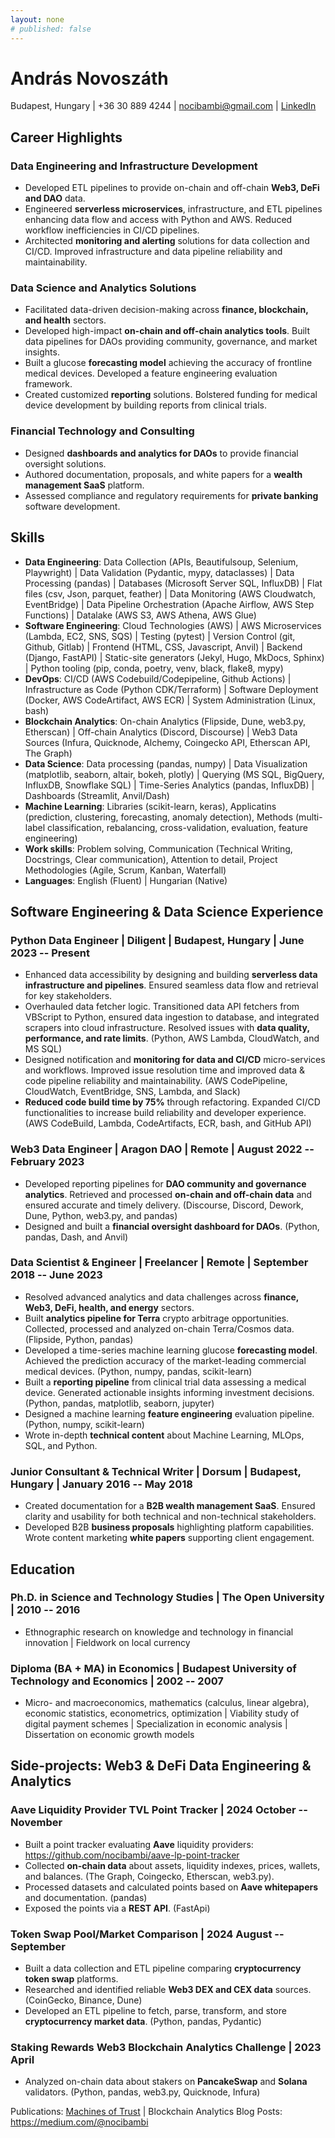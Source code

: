 ```yaml
---
layout: none
# published: false
---
```

<link rel="stylesheet" href="resume_styling.css">

# András Novoszáth

Budapest, Hungary | +36 30 889 4244 | <nocibambi@gmail.com> | [LinkedIn](https://www.linkedin.com/in/andrasnovoszath/)

## Career Highlights

### Data Engineering and Infrastructure Development

- Developed ETL pipelines to provide on-chain and off-chain **Web3, DeFi and DAO** data.
- Engineered **serverless microservices**, infrastructure, and ETL pipelines enhancing data flow and access with Python and AWS. Reduced workflow inefficiencies in CI/CD pipelines.
- Architected **monitoring and alerting** solutions for data collection and CI/CD. Improved infrastructure and data pipeline reliability and maintainability.

### Data Science and Analytics Solutions

- Facilitated data-driven decision-making across **finance, blockchain, and health** sectors.
- Developed high-impact **on-chain and off-chain analytics tools**. Built data pipelines for DAOs providing community, governance, and market insights.
- Built a glucose **forecasting model** achieving the accuracy of frontline medical devices. Developed a feature engineering evaluation framework.
- Created customized **reporting** solutions. Bolstered funding for medical device development by building reports from clinical trials.

### Financial Technology and Consulting

- Designed **dashboards and analytics for DAOs** to provide financial oversight solutions.
- Authored documentation, proposals, and white papers for a **wealth management SaaS** platform.
- Assessed compliance and regulatory requirements for **private banking** software development.

## Skills

- **Data Engineering**: Data Collection (APIs, Beautifulsoup, Selenium, Playwright) | Data Validation (Pydantic, mypy, dataclasses) | Data Processing (pandas) | Databases (Microsoft Server SQL, InfluxDB) |  Flat files (csv, Json, parquet, feather) | Data Monitoring (AWS Cloudwatch, EventBridge) | Data Pipeline Orchestration (Apache Airflow, AWS Step Functions) | Datalake (AWS S3, AWS Athena, AWS Glue)
- **Software Engineering**: Cloud Technologies (AWS) | AWS Microservices (Lambda, EC2, SNS, SQS) | Testing (pytest) | Version Control (git, Github, Gitlab) | Frontend (HTML, CSS, Javascript, Anvil) | Backend (Django, FastAPI) | Static-site generators (Jekyl, Hugo, MkDocs, Sphinx) | Python tooling (pip, conda, poetry, venv, black, flake8, mypy)
- **DevOps**: CI/CD (AWS Codebuild/Codepipeline, Github Actions) | Infrastructure as Code (Python CDK/Terraform) | Software Deployment (Docker, AWS CodeArtifact, AWS ECR) |  System Administration (Linux, bash)
- **Blockchain Analytics**: On-chain Analytics (Flipside, Dune, web3.py, Etherscan) | Off-chain Analytics (Discord, Discourse) | Web3 Data Sources (Infura, Quicknode, Alchemy, Coingecko API, Etherscan API, The Graph)
- **Data Science**: Data processing (pandas, numpy) | Data Visualization (matplotlib, seaborn, altair, bokeh, plotly) | Querying (MS SQL, BigQuery, InfluxDB, Snowflake SQL) | Time-Series Analytics (pandas, InfluxDB) | Dashboards (Streamlit, Anvil/Dash)
- **Machine Learning**: Libraries (scikit-learn, keras), Applicatins (prediction, clustering, forecasting,  anomaly detection), Methods (multi-label classification, rebalancing, cross-validation, evaluation, feature engineering)
- **Work skills**: Problem solving, Communication (Technical Writing, Docstrings, Clear communication), Attention to detail, Project Methodologies (Agile, Scrum, Kanban, Waterfall)
- **Languages**: English (Fluent) | Hungarian (Native)

## Software Engineering & Data Science Experience

### Python Data Engineer | Diligent | Budapest, Hungary | June 2023 -- Present

- Enhanced data accessibility by designing and building **serverless data infrastructure and pipelines**. Ensured seamless data flow and retrieval for key stakeholders.
- Overhauled data fetcher logic. Transitioned data API fetchers from VBScript to Python, ensured data ingestion to database, and integrated scrapers into cloud infrastructure. Resolved issues with **data quality, performance, and rate limits**. (Python, AWS Lambda, CloudWatch, and MS SQL)
- Designed notification and **monitoring for data and CI/CD** micro-services and workflows. Improved issue resolution time and improved data & code pipeline reliability and maintainability. (AWS CodePipeline, CloudWatch, EventBridge, SNS, Lambda, and Slack)
- **Reduced code build time by 75%** through refactoring. Expanded CI/CD functionalities to increase build reliability and developer experience. (AWS CodeBuild, Lambda, CodeArtifacts, ECR, bash, and GitHub API)

### Web3 Data Engineer | Aragon DAO | Remote | August 2022 -- February 2023

- Developed reporting pipelines for **DAO community and governance analytics**. Retrieved and processed **on-chain and off-chain data** and ensured accurate and timely delivery. (Discourse, Discord, Dework, Dune, Python, web3.py, and pandas)
- Designed and built a **financial oversight dashboard for DAOs**. (Python, pandas, Dash, and Anvil)

### Data Scientist & Engineer | Freelancer | Remote | September 2018 -- June 2023

- Resolved advanced analytics and data challenges across **finance, Web3, DeFi, health, and energy** sectors.
- Built **analytics pipeline for Terra** crypto arbitrage opportunities. Collected, processed and analyzed on-chain Terra/Cosmos data. (Flipside, Python, pandas)
- Developed a time-series machine learning glucose **forecasting model**. Achieved the prediction accuracy of the market-leading commercial medical devices. (Python, numpy, pandas, scikit-learn)
- Built a **reporting pipeline** from clinical trial data assessing a medical device. Generated actionable insights informing investment decisions. (Python, pandas, matplotlib, seaborn, jupyter)
- Designed a machine learning **feature engineering** evaluation pipeline. (Python, numpy, scikit-learn)
- Wrote in-depth **technical content** about Machine Learning, MLOps, SQL, and Python.

### Junior Consultant & Technical Writer | Dorsum | Budapest, Hungary | January 2016 -- May 2018

- Created documentation for a **B2B wealth management SaaS**. Ensured clarity and usability for both technical and non-technical stakeholders.
- Developed B2B **business proposals** highlighting platform capabilities. Wrote content marketing **white papers** supporting client engagement.

## Education

### Ph.D. in Science and Technology Studies | The Open University | 2010 -- 2016

- Ethnographic research on knowledge and technology in financial innovation | Fieldwork on local currency

### Diploma (BA + MA) in Economics | Budapest University of Technology and Economics | 2002 -- 2007

- Micro- and macroeconomics, mathematics (calculus, linear algebra), economic statistics, econometrics, optimization | Viability study of digital payment schemes | Specialization in economic analysis | Dissertation on economic growth models

## Side-projects: Web3 & DeFi Data Engineering & Analytics

### Aave Liquidity Provider TVL Point Tracker | 2024 October -- November

- Built a point tracker evaluating **Aave** liquidity providers: <https://github.com/nocibambi/aave-lp-point-tracker>
- Collected **on-chain data** about assets, liquidity indexes, prices, wallets, and balances. (The Graph, Coingecko, Etherscan, web3.py).
- Processed datasets and calculated points based on **Aave whitepapers** and documentation. (pandas)
- Exposed the points via a **REST API**. (FastApi)

### Token Swap Pool/Market Comparison | 2024 August -- September

- Built a data collection and ETL pipeline comparing **cryptocurrency token swap** platforms.
- Researched and identified reliable **Web3 DEX and CEX data** sources. (CoinGecko, Binance, Dune)
- Developed an ETL pipeline to fetch, parse, transform, and store **cryptocurrency market data**. (Python, pandas, Pydantic)

### Staking Rewards Web3 Blockchain Analytics Challenge | 2023 April

- Analyzed on-chain data about stakers on **PancakeSwap** and **Solana** validators. (Python, pandas, web3.py, Quicknode, Infura)

Publications: [Machines of Trust](https://www.machinesoftrust.com/) | Blockchain Analytics Blog Posts: <https://medium.com/@nocibambi>
